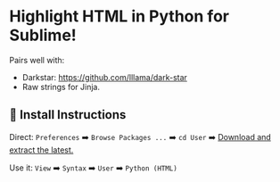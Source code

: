 # Highlight HTML in Python for Sublime!
Pairs well with:
* Darkstar: https://github.com/lllama/dark-star
* Raw strings for Jinja.

## 🚨 Install Instructions

Direct: `Preferences` ➡️ `Browse Packages ...` ➡️ `cd User` ➡️ [Download and extract the latest.](https://github.com/gnat/sublime-python-html/archive/refs/heads/main.zip)

Use it: `View` ➡️ `Syntax` ➡️ `User` ➡️ `Python (HTML)`
